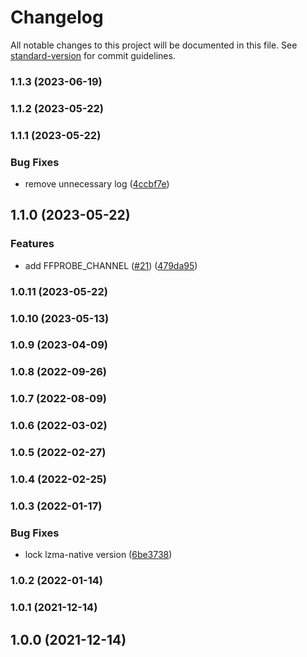 # Changelog

All notable changes to this project will be documented in this file. See [standard-version](https://github.com/conventional-changelog/standard-version) for commit guidelines.

### 1.1.3 (2023-06-19)

### 1.1.2 (2023-05-22)

### 1.1.1 (2023-05-22)


### Bug Fixes

* remove unnecessary log ([4ccbf7e](https://github.com/microlinkhq/ffprobe/commit/4ccbf7e039f49ba6f41a8d068a7da827ae731f66))

## 1.1.0 (2023-05-22)


### Features

* add FFPROBE_CHANNEL ([#21](https://github.com/microlinkhq/ffprobe/issues/21)) ([479da95](https://github.com/microlinkhq/ffprobe/commit/479da95230c8088c85da8e8c4da8d6598bfe340e))

### 1.0.11 (2023-05-22)

### 1.0.10 (2023-05-13)

### 1.0.9 (2023-04-09)

### 1.0.8 (2022-09-26)

### 1.0.7 (2022-08-09)

### 1.0.6 (2022-03-02)

### 1.0.5 (2022-02-27)

### 1.0.4 (2022-02-25)

### 1.0.3 (2022-01-17)


### Bug Fixes

* lock lzma-native version ([6be3738](https://github.com/microlinkhq/ffprobe/commit/6be37383435c7f2173d5a0e3ba40f8cc5767e1b8))

### 1.0.2 (2022-01-14)

### 1.0.1 (2021-12-14)

## 1.0.0 (2021-12-14)
